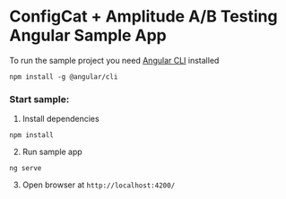 # ConfigCat + Amplitude A/B Testing Angular Sample App

To run the sample project you need [Angular CLI](https://cli.angular.io/) installed
```
npm install -g @angular/cli
```

### Start sample:
1. Install dependencies
```
npm install
```
2. Run sample app
```
ng serve
```
3. Open browser at `http://localhost:4200/`


